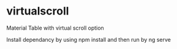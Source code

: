 # virtualscroll
Material Table with virtual scroll option

Install dependancy by using npm install
and then run by ng serve
